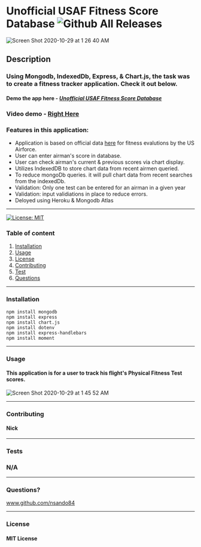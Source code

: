 # **Unofficial USAF Fitness Score Database**   ![Github All Releases](https://img.shields.io/github/contributors/nsando84/Fitness-Score-Tracker-DB)   

![Screen Shot 2020-10-29 at 1 26 40 AM](https://user-images.githubusercontent.com/67135603/97543711-d6cc7380-1985-11eb-8012-9cbfde33d817.png)








  ## **Description**

  

  ### Using Mongodb, IndexedDb, Express, & Chart.js, the task was to create a fitness tracker application. Check it out below.

 #### Demo the app here - [***Unofficial USAF Fitness Score Database***](https://us-fitness-score.herokuapp.com/)
 
 ### Video demo - [Right Here](https://drive.google.com/file/d/1gLguB57RV6hOV0EuNUWAZ-8_TroCG3mi/view)
 
  ### Features in this application:
  
  - Application is based on official data [here](https://www.afpc.af.mil/portals/70/documents/06_CAREER%20management/03_fitness%20program/fitness%20charts.pdf) for fitness evalutions by the US Airforce.
  - User can enter airman's score in database.
  - User can check airman's current & previous scores via chart display.
  - Utilizes IndexedDB to store chart data from recent airmen queried. 
  - To reduce mongoDb queries. it will pull chart data from recent searches from the indexedDb.
  - Validation: Only one test can be entered for an airman in a given year
  - Validation: input validiations in place to reduce errors.
  - Deloyed using Heroku & Mongodb Atlas
  
---

[![License: MIT](https://img.shields.io/badge/License-MIT-yellow.svg)](https://opensource.org/licenses/MIT)

  ### Table of content
  1. [Installation](#installation)
  2. [Usage](#usage)
  3. [License](#license)
  4. [Contributing](#contributing)
  5. [Test](#test)
  6. [Questions](#questions)

---

### **Installation**

   
    npm install mongodb
    npm install express
    npm install chart.js
    npm install dotenv
    npm install express-handlebars
    npm install moment
   
---

### **Usage**

#### This application is for a user to track his flight's Physical Fitness Test scores. 

![Screen Shot 2020-10-29 at 1 45 52 AM](https://user-images.githubusercontent.com/67135603/97545643-8acefe00-1988-11eb-9050-bef13f690ce7.png)





---

### **Contributing**

#### Nick

---

### **Tests**

### N/A

---

### **Questions?**

www.github.com/nsando84

---

### **License**

#### MIT License
